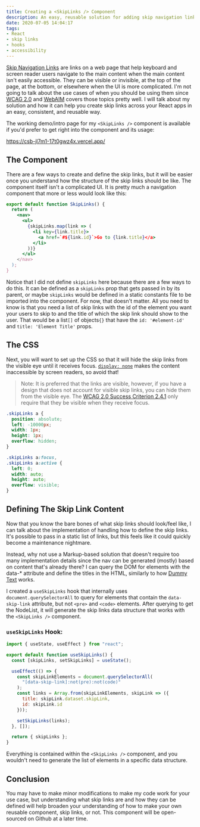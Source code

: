 ```yaml
---
title: Creating a <SkipLinks /> Component
description: An easy, reusable solution for adding skip navigation links to all your React apps
date: 2020-07-05 14:04:17
tags:
- React
- skip links
- hooks
- accessibility
---
```


[Skip Navigation Links](https://www.w3.org/TR/WCAG20-TECHS/G1.html) are links on a web page that help keyboard and screen reader users navigate to the main content when the main content isn't easily accessible. They can be visible or invisible, at the top of the page, at the bottom, or elsewhere when the UI is more complicated. I'm not going to talk about the use cases of when you should be using them since [WCAG 2.0](https://www.w3.org/TR/WCAG20-TECHS/G1.html) and [WebAIM](https://webaim.org/techniques/skipnav/) covers those topics pretty well. I will talk about my solution and how it can help you create skip links across your React apps in an easy, consistent, and reusable way.

The working demo/intro page for my `<SkipLinks />` component is available if you'd prefer to get right into the component and its usage:

https://csb-jl7m1-17t0gwz4x.vercel.app/

## The Component
There are a few ways to create and define the skip links, but it will be easier once you understand how the structure of the skip links should be like. The component itself isn't a complicated UI. It is pretty much a navigation component that more or less would look like this:

```jsx
export default function SkipLinks() {
  return (
    <nav>
      <ul>
        {skipLinks.map(link => (
          <li key={link.title}>
            <a href=`#${link.id}`>Go to {link.title}</a>
          </li>
        ))}
      </ul>
    </nav>
  );
}
```

Notice that I did not define `skipLinks` here because there are a few ways to do this. It can be defined as a `skipLinks` prop that gets passed in by its parent, or maybe `skipLinks` would be defined in a static constants file to be imported into the component. For now, that doesn't matter. All you need to know is that you need a list of skip links with the id of the element you want your users to skip to and the title of which the skip link should show to the user. That would be a list`[]` of objects`{}` that have the `id: '#element-id'` and `title: 'Element Title'` props.

## The CSS
Next, you will want to set up the CSS so that it will hide the skip links from the visible eye until it receives focus. [`display: none`](https://alistapart.com/article/now-you-see-me/) makes the content inaccessible by screen readers, so avoid that!

> Note: It is preferred that the links are visible, however, if you have a design that does not account for visible skip links, you can hide them from the visible eye. The [WCAG 2.0 Success Criterion 2.4.1](https://www.w3.org/TR/2008/REC-WCAG20-20081211/#navigation-mechanisms-skip) only require that they be visible when they receive focus. 

```css
.skipLinks a {
  position: absolute;
  left: -10000px;
  width: 1px;
  height: 1px;
  overflow: hidden;
}

.skipLinks a:focus,
.skipLinks a:active {
  left: 0;
  width: auto;
  height: auto;
  overflow: visible;
}
```

## Defining The Skip Link Content
Now that you know the bare bones of what skip links should look/feel like, I can talk about the implementation of handling how to define the skip links. It's possible to pass in a static list of links, but this feels like it could quickly become a maintenance nightmare. 

Instead, why not use a Markup-based solution that doesn't require too many implementation details since the nav can be generated (mostly) based on content that's already there? I can query the DOM for elements with the data-* attribute and define the titles in the HTML, similarly to how [Dummy Text](http://dummytext.com/) works.

I created a `useSkipLinks` hook that internally uses `document.querySelectorAll` to query for elements that contain the `data-skip-link` attribute, but not `<pre>` and `<code>` elements. After querying to get the NodeList, it will generate the skip links data structure that works with the `<SkipLinks />` component.

### `useSkipLinks` Hook:
```jsx
import { useState, useEffect } from "react";

export default function useSkipLinks() {
  const [skipLinks, setSkipLinks] = useState();

  useEffect(() => {
    const skipLinkElements = document.querySelectorAll(
      "[data-skip-link]:not(pre):not(code)"
    );
    const links = Array.from(skipLinkElements, skipLink => ({
      title: skipLink.dataset.skipLink,
      id: skipLink.id
    }));

    setSkipLinks(links);
  }, []);

  return { skipLinks };
}
```

Everything is contained within the `<SkipLinks />` component, and you wouldn't need to generate the list of elements in a specific data structure.

## Conclusion
You may have to make minor modifications to make my code work for your use case, but understanding what skip links are and how they can be defined will help broaden your understanding of how to make your own reusable component, skip links, or not. This component will be open-sourced on Github at a later time.